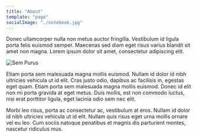 ```yaml
---
title: "About"
template: "page"
socialImage: "./notebook.jpg"
---
```


Donec ullamcorper nulla non metus auctor fringilla. Vestibulum id ligula porta felis euismod semper. Maecenas sed diam eget risus varius blandit sit amet non magna. Lorem ipsum dolor sit amet, consectetur adipiscing elit.

![Sem Purus](./notebook.jpg)

Etiam porta sem malesuada magna mollis euismod. Nullam id dolor id nibh ultricies vehicula ut id elit. Cras justo odio, dapibus ac facilisis in, egestas eget quam. Etiam porta sem malesuada magna mollis euismod. Donec id elit non mi porta gravida at eget metus. Duis mollis, est non commodo luctus, nisi erat porttitor ligula, eget lacinia odio sem nec elit.

Morbi leo risus, porta ac consectetur ac, vestibulum at eros. Nullam id dolor id nibh ultricies vehicula ut id elit. Nullam quis risus eget urna mollis ornare vel eu leo. Cum sociis natoque penatibus et magnis dis parturient montes, nascetur ridiculus mus.
